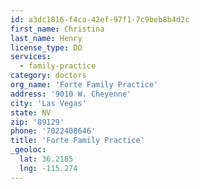 ```yaml
---
id: a3dc1816-f4ca-42ef-97f1-7c9beb8b4d2c
first_name: Christina
last_name: Henry
license_type: DO
services:
  - family-practice
category: doctors
org_name: 'Forte Family Practice'
address: '9010 W. Cheyenne'
city: 'Las Vegas'
state: NV
zip: '89129'
phone: '7022408646'
title: 'Forte Family Practice'
_geoloc:
  lat: 36.2185
  lng: -115.274
---
```

